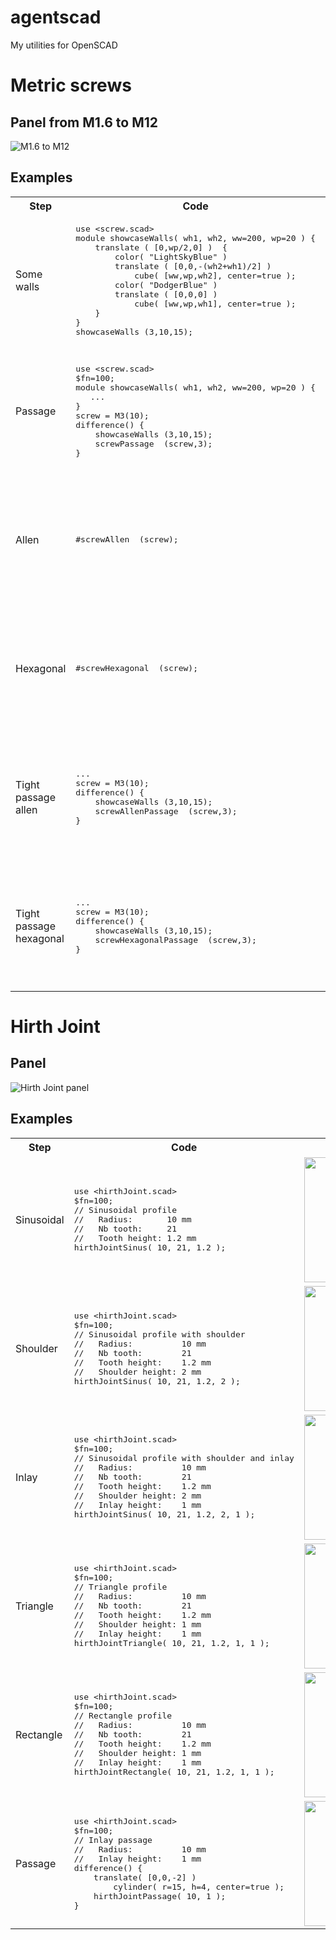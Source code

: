 # agentscad
My utilities for OpenSCAD

# Metric screws

## Panel from M1.6 to M12

![M1.6 to M12](https://github.com/GillesBouissac/agentscad/blob/master/img/screw-panel.png)

## Examples

<table>
<tr>
<th>Step</th>
<th>Code</th>
<th>Result</th>
</tr>
<tr>
<td>Some walls</td>
<td><pre>
use &lt;screw.scad&gt;
module showcaseWalls( wh1, wh2, ww=200, wp=20 ) {
    translate ( [0,wp/2,0] )  {
        color( "LightSkyBlue" )
        translate ( [0,0,-(wh2+wh1)/2] )
            cube( [ww,wp,wh2], center=true );
        color( "DodgerBlue" )
        translate ( [0,0,0] )
            cube( [ww,wp,wh1], center=true );
    }
}
showcaseWalls (3,10,15);
</pre></td>
<td><img src="https://github.com/GillesBouissac/agentscad/blob/master/img/screw-block.png" width="200"/></td>
</tr>
<tr>
<td>Passage</td>
<td><pre>
use &lt;screw.scad&gt;
$fn=100;
module showcaseWalls( wh1, wh2, ww=200, wp=20 ) {
   ...
}
screw = M3(10);
difference() {
    showcaseWalls (3,10,15);
    screwPassage  (screw,3);
}
</pre></td>
<td><img src="https://github.com/GillesBouissac/agentscad/blob/master/img/screw-passage.png" width="200"/></td>
</tr>
<tr>
<td>Allen</td>
<td><pre>
#screwAllen  (screw);
</pre></td>
<td><img src="https://github.com/GillesBouissac/agentscad/blob/master/img/screw-in-place.png" width="200"/></td>
</tr>
<tr>
<td>Hexagonal</td>
<td><pre>
#screwHexagonal  (screw);
</pre></td>
<td><img src="https://github.com/GillesBouissac/agentscad/blob/master/img/screw-in-place-hexa.png" width="200"/></td>
</tr>
<tr>
<td>Tight passage<br>allen</td>
<td><pre>
...
screw = M3(10);
difference() {
    showcaseWalls (3,10,15);
    screwAllenPassage  (screw,3);
}
</pre></td>
<td><img src="https://github.com/GillesBouissac/agentscad/blob/master/img/screw-tight-allen.png" width="200"/></td>
</tr>
<tr>
<td>Tight passage<br>hexagonal</td>
<td><pre>
...
screw = M3(10);
difference() {
    showcaseWalls (3,10,15);
    screwHexagonalPassage  (screw,3);
}
</pre></td>
<td><img src="https://github.com/GillesBouissac/agentscad/blob/master/img/screw-tight-hexa.png" width="200"/></td>
</tr>
</table>

# Hirth Joint

## Panel

![Hirth Joint panel](https://github.com/GillesBouissac/agentscad/blob/master/img/hirthJoint.png)

## Examples

<table>
<tr>
<th>Step</th>
<th>Code</th>
<th>Result</th>
</tr>
<tr>
<td>Sinusoidal</td>
<td><pre>
use &lt;hirthJoint.scad&gt;
$fn=100;
// Sinusoidal profile
//   Radius:       10 mm
//   Nb tooth:     21
//   Tooth height: 1.2 mm
hirthJointSinus( 10, 21, 1.2 );
</pre></td>
<td><img src="https://github.com/GillesBouissac/agentscad/blob/master/img/hirthJointSinus.png" width="200"/></td>
</tr>
<tr>
<td>Shoulder</td>
<td><pre>
use &lt;hirthJoint.scad&gt;
$fn=100;
// Sinusoidal profile with shoulder
//   Radius:          10 mm
//   Nb tooth:        21
//   Tooth height:    1.2 mm
//   Shoulder height: 2 mm
hirthJointSinus( 10, 21, 1.2, 2 );
</pre></td>
<td><img src="https://github.com/GillesBouissac/agentscad/blob/master/img/hirthJointShoulder.png" width="200"/></td>
</tr>
<tr>
<td>Inlay</td>
<td><pre>
use &lt;hirthJoint.scad&gt;
$fn=100;
// Sinusoidal profile with shoulder and inlay
//   Radius:          10 mm
//   Nb tooth:        21
//   Tooth height:    1.2 mm
//   Shoulder height: 2 mm
//   Inlay height:    1 mm
hirthJointSinus( 10, 21, 1.2, 2, 1 );
</pre></td>
<td><img src="https://github.com/GillesBouissac/agentscad/blob/master/img/hirthJointInlay.png" width="200"/></td>
</tr>
<tr>
<td>Triangle</td>
<td><pre>
use &lt;hirthJoint.scad&gt;
$fn=100;
// Triangle profile
//   Radius:          10 mm
//   Nb tooth:        21
//   Tooth height:    1.2 mm
//   Shoulder height: 1 mm
//   Inlay height:    1 mm
hirthJointTriangle( 10, 21, 1.2, 1, 1 );
</pre></td>
<td><img src="https://github.com/GillesBouissac/agentscad/blob/master/img/hirthJointTriangle.png" width="200"/></td>
</tr>
<tr>
<td>Rectangle</td>
<td><pre>
use &lt;hirthJoint.scad&gt;
$fn=100;
// Rectangle profile
//   Radius:          10 mm
//   Nb tooth:        21
//   Tooth height:    1.2 mm
//   Shoulder height: 1 mm
//   Inlay height:    1 mm
hirthJointRectangle( 10, 21, 1.2, 1, 1 );
</pre></td>
<td><img src="https://github.com/GillesBouissac/agentscad/blob/master/img/hirthJointRectangle.png" width="200"/></td>
</tr>
<tr>
<td>Passage</td>
<td><pre>
use &lt;hirthJoint.scad&gt;
$fn=100;
// Inlay passage
//   Radius:          10 mm
//   Inlay height:    1 mm
difference() {
    translate( [0,0,-2] )
        cylinder( r=15, h=4, center=true );
    hirthJointPassage( 10, 1 );
}
</pre></td>
<td><img src="https://github.com/GillesBouissac/agentscad/blob/master/img/hirthJointPassage.png" width="200"/></td>
</tr>
</table>

